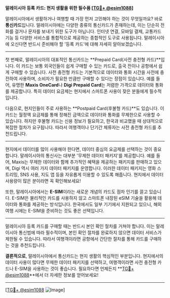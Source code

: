 **말레이시아 등록 카드: 현지 생활을 위한 필수품 [[TG💪+ @esim1088](https://t.me/s/esim1088)]**

말레이시아에서 생활하거나 여행할 때 가장 먼저 고민해야 하는 것이 무엇일까요? 바로 **통신카드**입니다. 말레이시아에는 다양한 종류의 통신카드가 존재하는데, 이는 단순히 전화를 걸거나 문자를 보내기 위한 도구가 아닙니다. 인터넷 연결, 모바일 결제, 교통카드 기능 등 다양한 서비스를 통합적으로 제공하는 종합적인 도구로 사용됩니다. 말레이시아에 오신다면 반드시 준비해야 할 '등록 카드'에 대해 자세히 알아보겠습니다.

---

첫 번째로, 말레이시아의 대표적인 통신카드는 **Prepaid Card(사전 충전형 카드)**입니다. 이 카드는 보통 외국인들이 쉽게 구매할 수 있는 카드로, 출국 전이나 공항에서 쉽게 구매할 수 있습니다. 사전 충전형 카드는 기본적으로 데이터와 통화 시간을 사전에 충전하여 사용하며, 소비자가 필요한 만큼만 구매할 수 있다는 장점이 있습니다. 예를 들어, 유명한 **Maxis OneCard**나 **Digi Prepaid Card**는 저렴한 가격으로 데이터와 통화를 제공합니다. 특히 데이터 요금제는 현지에서 스마트폰 사용이 잦은 분들에게 필수적입니다.

다음으로, 현지인들이 주로 사용하는 **Postpaid Card(후불형 카드)**도 있습니다. 이 카드는 월정액 요금제를 통해 정해진 금액으로 데이터와 통화를 무제한으로 사용할 수 있습니다. 하지만 후불형 카드는 신용 정보가 필요하고, 한국과 비교했을 때 상대적으로 복잡한 절차가 요구됩니다. 따라서 여행객이나 단기간 체류자는 사전 충전형 카드를 추천드립니다.

---

현지에서 데이터를 많이 사용해야 한다면, 데이터 중심의 요금제를 선택하는 것이 중요합니다. 말레이시아의 통신사는 대부분 '무제한 데이터 패키지'를 제공합니다. 예를 들어, Maxis는 무제한 데이터와 함께 추가적인 혜택을 제공하는 패키지를 판매하고 있으며, Digi 역시 여러 가지 데이터 패키지를 운영합니다. 이러한 데이터 패키지는 영화 스트리밍, SNS 사용, 지도 앱 등을 자유롭게 이용할 수 있도록 해줍니다. 현지에서 데이터 사용량이 많은 분이라면 꼭 확인해보세요!

또한, 말레이시아에서는 **E-SIM**이라는 새로운 개념의 카드도 점차 인기를 끌고 있습니다. E-SIM은 물리적인 카드를 사용하지 않고 스마트폰 내장된 eSIM 기술을 활용해 데이터와 통화를 제공하는 방식입니다. 한국에서도 일부 기기에서 지원되고 있으니, 해외여행 시에는 E-SIM을 준비하는 것도 좋은 선택입니다.

---

말레이시아 등록 카드를 구매할 때는 반드시 본인 확인 절차를 거쳐야 합니다. 이는 말레이시아 통신법에 따라 필수적이며, 본인 확인 절차를 완료하지 않으면 데이터 서비스가 제한될 수 있습니다. 따라서 여행객이라면 공항에서 간단한 절차를 통해 카드를 구매하는 것을 추천드립니다.

**결론적으로**, 말레이시아에서 통신카드는 현지 생활의 핵심적인 부분입니다. 현지에서의 데이터 사용이 많다면 무제한 데이터 패키지를 선택하고, 여행객이라면 사전 충전형 카드나 E-SIM을 사용하는 것이 좋습니다. 필요하다면 언제든지 **[TG💪+ @esim1088](https://t.me/s/esim1088)**에서 더 자세한 정보를 얻어보세요!

---

[[TG💪+ @esim1088](https://t.me/s/esim1088) ![Image](https://i.postimg.cc/Y0z9fWf4/image.png)]